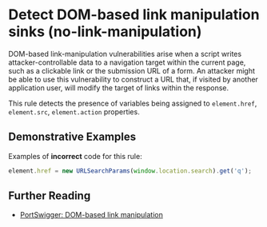 # Detect DOM-based link manipulation sinks (no-link-manipulation)

DOM-based link-manipulation vulnerabilities arise when a script writes attacker-controllable data to a navigation target within the current page, such as a clickable link or the submission URL of a form. An attacker might be able to use this vulnerability to construct a URL that, if visited by another application user, will modify the target of links within the response.

This rule detects the presence of variables being assigned to `element.href`, `element.src`, `element.action` properties.

## Demonstrative Examples

Examples of **incorrect** code for this rule:

```js
element.href = new URLSearchParams(window.location.search).get('q');
```

## Further Reading

- [PortSwigger: DOM-based link manipulation](https://portswigger.net/web-security/dom-based/link-manipulation)
